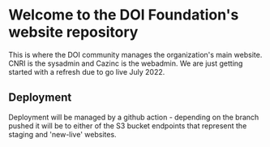 # Welcome to the DOI Foundation's website repository

This is where the DOI community manages the organization's main website. 
CNRI is the sysadmin and Cazinc is the webadmin. 
We are just getting started with a refresh due to go live July 2022.

## Deployment
Deployment will be managed by a github action - depending on the branch pushed it will be to either of the S3 bucket endpoints that represent the staging and 'new-live' websites.
